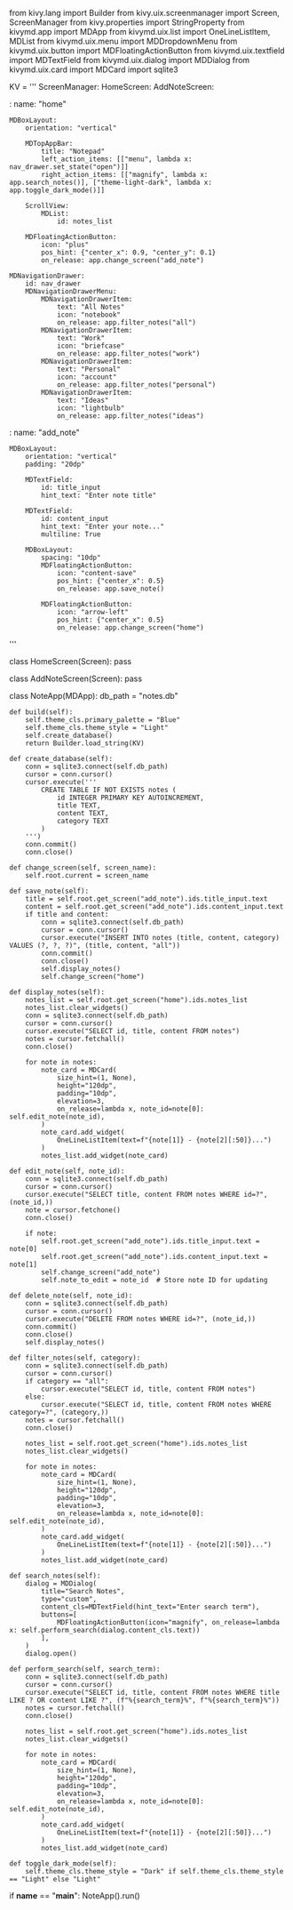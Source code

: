 from kivy.lang import Builder
from kivy.uix.screenmanager import Screen,
ScreenManager
from kivy.properties import StringProperty
from kivymd.app import MDApp
from kivymd.uix.list import OneLineListltem,
MDList
from kivymd.uix.menu import MDDropdownMenu
from kivymd.uix.button import MDFloatingActionButton
from kivymd.uix.textfield import MDTextField
from kivymd.uix.dialog import MDDialog
from kivymd.uix.card import MDCard
import sqlite3

KV = '''
ScreenManager:
    HomeScreen:
    AddNoteScreen:

<HomeScreen>:
    name: "home"
    
    MDBoxLayout:
        orientation: "vertical"

        MDTopAppBar:
            title: "Notepad"
            left_action_items: [["menu", lambda x: nav_drawer.set_state("open")]]
            right_action_items: [["magnify", lambda x: app.search_notes()], ["theme-light-dark", lambda x: app.toggle_dark_mode()]]

        ScrollView:
            MDList:
                id: notes_list
        
        MDFloatingActionButton:
            icon: "plus"
            pos_hint: {"center_x": 0.9, "center_y": 0.1}
            on_release: app.change_screen("add_note")

    MDNavigationDrawer:
        id: nav_drawer
        MDNavigationDrawerMenu:
            MDNavigationDrawerItem:
                text: "All Notes"
                icon: "notebook"
                on_release: app.filter_notes("all")
            MDNavigationDrawerItem:
                text: "Work"
                icon: "briefcase"
                on_release: app.filter_notes("work")
            MDNavigationDrawerItem:
                text: "Personal"
                icon: "account"
                on_release: app.filter_notes("personal")
            MDNavigationDrawerItem:
                text: "Ideas"
                icon: "lightbulb"
                on_release: app.filter_notes("ideas")

<AddNoteScreen>:
    name: "add_note"
    
    MDBoxLayout:
        orientation: "vertical"
        padding: "20dp"

        MDTextField:
            id: title_input
            hint_text: "Enter note title"
        
        MDTextField:
            id: content_input
            hint_text: "Enter your note..."
            multiline: True

        MDBoxLayout:
            spacing: "10dp"
            MDFloatingActionButton:
                icon: "content-save"
                pos_hint: {"center_x": 0.5}
                on_release: app.save_note()

            MDFloatingActionButton:
                icon: "arrow-left"
                pos_hint: {"center_x": 0.5}
                on_release: app.change_screen("home")
'''

class HomeScreen(Screen):
    pass

class AddNoteScreen(Screen):
    pass

class NoteApp(MDApp):
    db_path = "notes.db"

    def build(self):
        self.theme_cls.primary_palette = "Blue"
        self.theme_cls.theme_style = "Light"
        self.create_database()
        return Builder.load_string(KV)

    def create_database(self):
        conn = sqlite3.connect(self.db_path)
        cursor = conn.cursor()
        cursor.execute('''
            CREATE TABLE IF NOT EXISTS notes (
                id INTEGER PRIMARY KEY AUTOINCREMENT,
                title TEXT,
                content TEXT,
                category TEXT
            )
        ''')
        conn.commit()
        conn.close()

    def change_screen(self, screen_name):
        self.root.current = screen_name

    def save_note(self):
        title = self.root.get_screen("add_note").ids.title_input.text
        content = self.root.get_screen("add_note").ids.content_input.text
        if title and content:
            conn = sqlite3.connect(self.db_path)
            cursor = conn.cursor()
            cursor.execute("INSERT INTO notes (title, content, category) VALUES (?, ?, ?)", (title, content, "all"))
            conn.commit()
            conn.close()
            self.display_notes()
            self.change_screen("home")

    def display_notes(self):
        notes_list = self.root.get_screen("home").ids.notes_list
        notes_list.clear_widgets()
        conn = sqlite3.connect(self.db_path)
        cursor = conn.cursor()
        cursor.execute("SELECT id, title, content FROM notes")
        notes = cursor.fetchall()
        conn.close()
        
        for note in notes:
            note_card = MDCard(
                size_hint=(1, None),
                height="120dp",
                padding="10dp",
                elevation=3,
                on_release=lambda x, note_id=note[0]: self.edit_note(note_id),
            )
            note_card.add_widget(
                OneLineListItem(text=f"{note[1]} - {note[2][:50]}...")
            )
            notes_list.add_widget(note_card)

    def edit_note(self, note_id):
        conn = sqlite3.connect(self.db_path)
        cursor = conn.cursor()
        cursor.execute("SELECT title, content FROM notes WHERE id=?", (note_id,))
        note = cursor.fetchone()
        conn.close()

        if note:
            self.root.get_screen("add_note").ids.title_input.text = note[0]
            self.root.get_screen("add_note").ids.content_input.text = note[1]
            self.change_screen("add_note")
            self.note_to_edit = note_id  # Store note ID for updating

    def delete_note(self, note_id):
        conn = sqlite3.connect(self.db_path)
        cursor = conn.cursor()
        cursor.execute("DELETE FROM notes WHERE id=?", (note_id,))
        conn.commit()
        conn.close()
        self.display_notes()

    def filter_notes(self, category):
        conn = sqlite3.connect(self.db_path)
        cursor = conn.cursor()
        if category == "all":
            cursor.execute("SELECT id, title, content FROM notes")
        else:
            cursor.execute("SELECT id, title, content FROM notes WHERE category=?", (category,))
        notes = cursor.fetchall()
        conn.close()

        notes_list = self.root.get_screen("home").ids.notes_list
        notes_list.clear_widgets()
        
        for note in notes:
            note_card = MDCard(
                size_hint=(1, None),
                height="120dp",
                padding="10dp",
                elevation=3,
                on_release=lambda x, note_id=note[0]: self.edit_note(note_id),
            )
            note_card.add_widget(
                OneLineListItem(text=f"{note[1]} - {note[2][:50]}...")
            )
            notes_list.add_widget(note_card)

    def search_notes(self):
        dialog = MDDialog(
            title="Search Notes",
            type="custom",
            content_cls=MDTextField(hint_text="Enter search term"),
            buttons=[
                MDFloatingActionButton(icon="magnify", on_release=lambda x: self.perform_search(dialog.content_cls.text))
            ],
        )
        dialog.open()

    def perform_search(self, search_term):
        conn = sqlite3.connect(self.db_path)
        cursor = conn.cursor()
        cursor.execute("SELECT id, title, content FROM notes WHERE title LIKE ? OR content LIKE ?", (f"%{search_term}%", f"%{search_term}%"))
        notes = cursor.fetchall()
        conn.close()

        notes_list = self.root.get_screen("home").ids.notes_list
        notes_list.clear_widgets()

        for note in notes:
            note_card = MDCard(
                size_hint=(1, None),
                height="120dp",
                padding="10dp",
                elevation=3,
                on_release=lambda x, note_id=note[0]: self.edit_note(note_id),
            )
            note_card.add_widget(
                OneLineListItem(text=f"{note[1]} - {note[2][:50]}...")
            )
            notes_list.add_widget(note_card)

    def toggle_dark_mode(self):
        self.theme_cls.theme_style = "Dark" if self.theme_cls.theme_style == "Light" else "Light"


if __name__ == "__main__":
    NoteApp().run()
